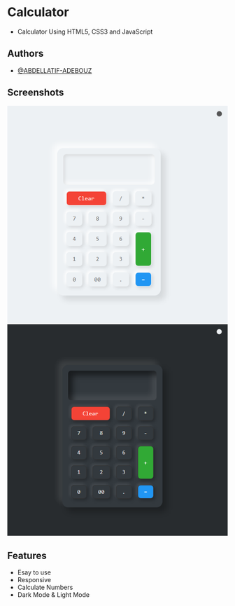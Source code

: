 
# Calculator
- Calculator Using HTML5, CSS3 and JavaScript


## Authors

- [@ABDELLATIF-ADEBOUZ](https://github.com/ABDELLATIF-ADEBOUZ)


## Screenshots

![App Screenshot](https://github.com/ABDELLATIF-ADEBOUZ/Calculator/blob/main/screenshot%201.png)
![App Screenshot](https://github.com/ABDELLATIF-ADEBOUZ/Calculator/blob/main/screenshot%202.png)

## Features

- Esay to use
- Responsive
- Calculate Numbers
- Dark Mode & Light Mode



